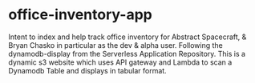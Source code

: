 # office-inventory-app
Intent to index and help track office inventory for Abstract Spacecraft, &amp; Bryan Chasko in particular as the dev &amp; alpha user.  Following the dynamodb-display from the Serverless Application Repository. This is a dynamic s3 website which uses API gateway and Lambda to scan a Dynamodb Table and displays in tabular format.
